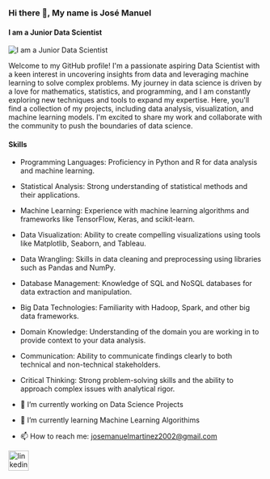 ### Hi there 👋, My name is José Manuel
#### I am a Junior Data Scientist
![I am a Junior Data Scientist](https://as1.ftcdn.net/v2/jpg/02/42/83/38/1000_F_242833857_rsLAXVpWoSsKMOt9n5BCb4IRdNRupQ8X.jpg)

Welcome to my GitHub profile! I'm a passionate aspiring Data Scientist with a keen interest in uncovering insights from data and leveraging machine learning to solve complex problems. My journey in data science is driven by a love for mathematics, statistics, and programming, and I am constantly exploring new techniques and tools to expand my expertise. Here, you'll find a collection of my projects, including data analysis, visualization, and machine learning models. I'm excited to share my work and collaborate with the community to push the boundaries of data science.

#### Skills 
- Programming Languages: Proficiency in Python and R for data analysis and machine learning.
- Statistical Analysis: Strong understanding of statistical methods and their applications.
- Machine Learning: Experience with machine learning algorithms and frameworks like TensorFlow, Keras, and scikit-learn.
- Data Visualization: Ability to create compelling visualizations using tools like Matplotlib, Seaborn, and Tableau.
- Data Wrangling: Skills in data cleaning and preprocessing using libraries such as Pandas and NumPy.
- Database Management: Knowledge of SQL and NoSQL databases for data extraction and manipulation.
- Big Data Technologies: Familiarity with Hadoop, Spark, and other big data frameworks.
- Domain Knowledge: Understanding of the domain you are working in to provide context to your data analysis.
- Communication: Ability to communicate findings clearly to both technical and non-technical stakeholders.
- Critical Thinking: Strong problem-solving skills and the ability to approach complex issues with analytical rigor.

- 🔭 I’m currently working on Data Science Projects 
- 🌱 I’m currently learning Machine Learning Algorithims 
- 📫 How to reach me: josemanuelmartinez2002@gmail.com  


[<img src='https://cdn.jsdelivr.net/npm/simple-icons@3.0.1/icons/linkedin.svg' alt='linkedin' height='40'>](https://www.linkedin.com/in/https://www.linkedin.com/in/jos%C3%A9-manuel-mart%C3%ADnez-alpa%C3%B1ez-30bb4012b//)  

